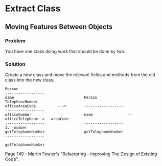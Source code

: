 # Extract Class

## Moving Features Between Objects 

### Problem
You have one class doing work that should be done by two.

### Solution
Create a new class and move the relevant fields and methods from the old class into the new class.

    Person
    ------------------
    name                                Person                                      TelephoneNumber
    officeAreaCode          --->        ------------------                          ------------------ 
    officeNumber                        name                -- officeTelephone ->   areaCode
    ------------------                  ------------------                      1.  number
    getTelephoneNumber                  getTelephoneNumber                          ------------------
                                                                                    getTelephoneNumber    

Page 149 - Martin Fowler's "Refactoring - Improving The Design of Existing Code".